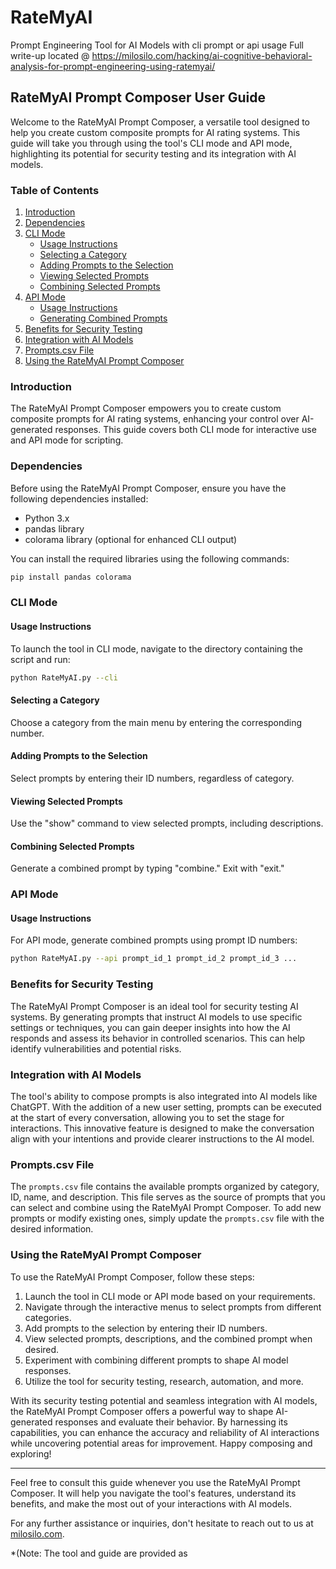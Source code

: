 # RateMyAI
Prompt Engineering Tool for AI Models with cli prompt or api usage
Full write-up located @ https://milosilo.com/hacking/ai-cognitive-behavioral-analysis-for-prompt-engineering-using-ratemyai/
## RateMyAI Prompt Composer User Guide


Welcome to the RateMyAI Prompt Composer, a versatile tool designed to help you create custom composite prompts for AI rating systems. This guide will take you through using the tool's CLI mode and API mode, highlighting its potential for security testing and its integration with AI models.

### Table of Contents

1. [Introduction](#introduction)
2. [Dependencies](#dependencies)
3. [CLI Mode](#cli-mode)
    - [Usage Instructions](#usage-instructions)
    - [Selecting a Category](#selecting-a-category)
    - [Adding Prompts to the Selection](#adding-prompts-to-the-selection)
    - [Viewing Selected Prompts](#viewing-selected-prompts)
    - [Combining Selected Prompts](#combining-selected-prompts)
4. [API Mode](#api-mode)
    - [Usage Instructions](#usage-instructions-1)
    - [Generating Combined Prompts](#generating-combined-prompts)
5. [Benefits for Security Testing](#benefits-for-security-testing)
6. [Integration with AI Models](#integration-with-ai-models)
7. [Prompts.csv File](#prompts-csv-file)
8. [Using the RateMyAI Prompt Composer](#using-the-ratemyai-prompt-composer)

### Introduction

The RateMyAI Prompt Composer empowers you to create custom composite prompts for AI rating systems, enhancing your control over AI-generated responses. This guide covers both CLI mode for interactive use and API mode for scripting.

### Dependencies

Before using the RateMyAI Prompt Composer, ensure you have the following dependencies installed:

- Python 3.x
- pandas library
- colorama library (optional for enhanced CLI output)

You can install the required libraries using the following commands:

```bash
pip install pandas colorama
```

### CLI Mode

#### Usage Instructions

To launch the tool in CLI mode, navigate to the directory containing the script and run:

```bash
python RateMyAI.py --cli
```

#### Selecting a Category

Choose a category from the main menu by entering the corresponding number.

#### Adding Prompts to the Selection

Select prompts by entering their ID numbers, regardless of category.

#### Viewing Selected Prompts

Use the "show" command to view selected prompts, including descriptions.

#### Combining Selected Prompts

Generate a combined prompt by typing "combine." Exit with "exit."

### API Mode

#### Usage Instructions

For API mode, generate combined prompts using prompt ID numbers:

```bash
python RateMyAI.py --api prompt_id_1 prompt_id_2 prompt_id_3 ...
```

### Benefits for Security Testing

The RateMyAI Prompt Composer is an ideal tool for security testing AI systems. By generating prompts that instruct AI models to use specific settings or techniques, you can gain deeper insights into how the AI responds and assess its behavior in controlled scenarios. This can help identify vulnerabilities and potential risks.

### Integration with AI Models

The tool's ability to compose prompts is also integrated into AI models like ChatGPT. With the addition of a new user setting, prompts can be executed at the start of every conversation, allowing you to set the stage for interactions. This innovative feature is designed to make the conversation align with your intentions and provide clearer instructions to the AI model.

### Prompts.csv File

The `prompts.csv` file contains the available prompts organized by category, ID, name, and description. This file serves as the source of prompts that you can select and combine using the RateMyAI Prompt Composer. To add new prompts or modify existing ones, simply update the `prompts.csv` file with the desired information.

### Using the RateMyAI Prompt Composer

To use the RateMyAI Prompt Composer, follow these steps:

1. Launch the tool in CLI mode or API mode based on your requirements.
2. Navigate through the interactive menus to select prompts from different categories.
3. Add prompts to the selection by entering their ID numbers.
4. View selected prompts, descriptions, and the combined prompt when desired.
5. Experiment with combining different prompts to shape AI model responses.
6. Utilize the tool for security testing, research, automation, and more.

With its security testing potential and seamless integration with AI models, the RateMyAI Prompt Composer offers a powerful way to shape AI-generated responses and evaluate their behavior. By harnessing its capabilities, you can enhance the accuracy and reliability of AI interactions while uncovering potential areas for improvement. Happy composing and exploring!

---

Feel free to consult this guide whenever you use the RateMyAI Prompt Composer. It will help you navigate the tool's features, understand its benefits, and make the most out of your interactions with AI models.

For any further assistance or inquiries, don't hesitate to reach out to us at [milosilo.com](http://milosilo.com).

*(Note: The tool and guide are provided as
